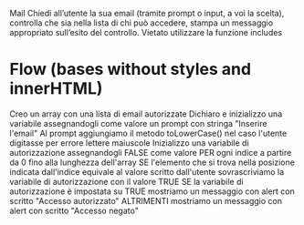 Mail
Chiedi all’utente la sua email (tramite prompt o input, a voi la scelta),
controlla che sia nella lista di chi può accedere,
stampa un messaggio appropriato sull’esito del controllo.
Vietato utilizzare la funzione includes

# Flow (bases without styles and innerHTML)
Creo un array con una lista di email autorizzate
Dichiaro e inizializzo una variabile assegnandogli come valore un prompt con stringa "Inserire l'email"
Al prompt aggiungiamo il metodo toLowerCase() nel caso l'utente digitasse per errore lettere maiuscole
Inizializzo una variabile di autorizzazione assegnandogli FALSE come valore
PER ogni indice a partire da 0 fino alla lunghezza dell'array
    SE l'elemento che si trova nella posizione indicata dall'indice equivale al valore scritto dall'utente
        sovrascriviamo la variabile di autorizzazione con il valore TRUE
SE la variabile di autorizzazione è impostata su TRUE
    mostriamo un messaggio con alert con scritto "Accesso autorizzato"
ALTRIMENTI
    mostriamo un messaggio con alert con scritto "Accesso negato"